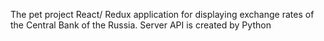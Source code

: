 The pet project React/ Redux application for displaying exchange rates of the Central Bank of the Russia.
Server API is created by Python
